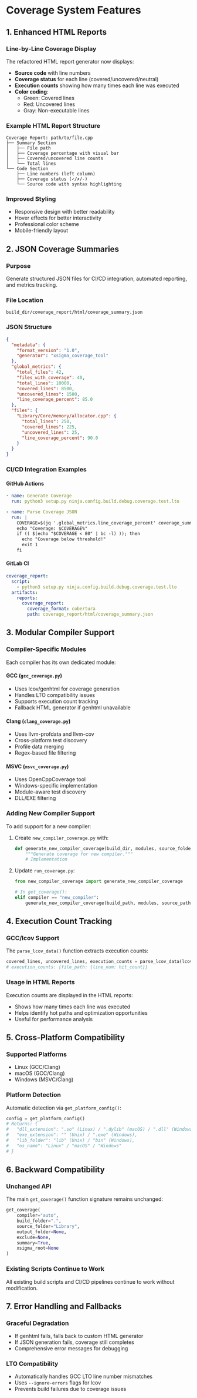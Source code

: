 # Coverage System Features

## 1. Enhanced HTML Reports

### Line-by-Line Coverage Display
The refactored HTML report generator now displays:
- **Source code** with line numbers
- **Coverage status** for each line (covered/uncovered/neutral)
- **Execution counts** showing how many times each line was executed
- **Color coding**:
  - Green: Covered lines
  - Red: Uncovered lines
  - Gray: Non-executable lines

### Example HTML Report Structure
```
Coverage Report: path/to/file.cpp
├── Summary Section
│   ├── File path
│   ├── Coverage percentage with visual bar
│   ├── Covered/uncovered line counts
│   └── Total lines
└── Code Section
    ├── Line numbers (left column)
    ├── Coverage status (✓/✗/-)
    └── Source code with syntax highlighting
```

### Improved Styling
- Responsive design with better readability
- Hover effects for better interactivity
- Professional color scheme
- Mobile-friendly layout

## 2. JSON Coverage Summaries

### Purpose
Generate structured JSON files for CI/CD integration, automated reporting, and metrics tracking.

### File Location
```
build_dir/coverage_report/html/coverage_summary.json
```

### JSON Structure
```json
{
  "metadata": {
    "format_version": "1.0",
    "generator": "xsigma_coverage_tool"
  },
  "global_metrics": {
    "total_files": 42,
    "files_with_coverage": 40,
    "total_lines": 10000,
    "covered_lines": 8500,
    "uncovered_lines": 1500,
    "line_coverage_percent": 85.0
  },
  "files": {
    "Library/Core/memory/allocator.cpp": {
      "total_lines": 250,
      "covered_lines": 225,
      "uncovered_lines": 25,
      "line_coverage_percent": 90.0
    }
  }
}
```

### CI/CD Integration Examples

#### GitHub Actions
```yaml
- name: Generate Coverage
  run: python3 setup.py ninja.config.build.debug.coverage.test.lto

- name: Parse Coverage JSON
  run: |
    COVERAGE=$(jq '.global_metrics.line_coverage_percent' coverage_summary.json)
    echo "Coverage: $COVERAGE%"
    if (( $(echo "$COVERAGE < 80" | bc -l) )); then
      echo "Coverage below threshold!"
      exit 1
    fi
```

#### GitLab CI
```yaml
coverage_report:
  script:
    - python3 setup.py ninja.config.build.debug.coverage.test.lto
  artifacts:
    reports:
      coverage_report:
        coverage_format: cobertura
        path: coverage_report/html/coverage_summary.json
```

## 3. Modular Compiler Support

### Compiler-Specific Modules
Each compiler has its own dedicated module:

#### GCC (`gcc_coverage.py`)
- Uses lcov/genhtml for coverage generation
- Handles LTO compatibility issues
- Supports execution count tracking
- Fallback HTML generator if genhtml unavailable

#### Clang (`clang_coverage.py`)
- Uses llvm-profdata and llvm-cov
- Cross-platform test discovery
- Profile data merging
- Regex-based file filtering

#### MSVC (`msvc_coverage.py`)
- Uses OpenCppCoverage tool
- Windows-specific implementation
- Module-aware test discovery
- DLL/EXE filtering

### Adding New Compiler Support
To add support for a new compiler:

1. Create `new_compiler_coverage.py` with:
   ```python
   def generate_new_compiler_coverage(build_dir, modules, source_folder):
       """Generate coverage for new compiler."""
       # Implementation
   ```

2. Update `run_coverage.py`:
   ```python
   from new_compiler_coverage import generate_new_compiler_coverage
   
   # In get_coverage():
   elif compiler == "new_compiler":
       generate_new_compiler_coverage(build_path, modules, source_path)
   ```

## 4. Execution Count Tracking

### GCC/lcov Support
The `parse_lcov_data()` function extracts execution counts:
```python
covered_lines, uncovered_lines, execution_counts = parse_lcov_data(lcov_file)
# execution_counts: {file_path: {line_num: hit_count}}
```

### Usage in HTML Reports
Execution counts are displayed in the HTML reports:
- Shows how many times each line was executed
- Helps identify hot paths and optimization opportunities
- Useful for performance analysis

## 5. Cross-Platform Compatibility

### Supported Platforms
- Linux (GCC/Clang)
- macOS (GCC/Clang)
- Windows (MSVC/Clang)

### Platform Detection
Automatic detection via `get_platform_config()`:
```python
config = get_platform_config()
# Returns: {
#   "dll_extension": ".so" (Linux) / ".dylib" (macOS) / ".dll" (Windows),
#   "exe_extension": "" (Unix) / ".exe" (Windows),
#   "lib_folder": "lib" (Unix) / "bin" (Windows),
#   "os_name": "Linux" / "macOS" / "Windows"
# }
```

## 6. Backward Compatibility

### Unchanged API
The main `get_coverage()` function signature remains unchanged:
```python
get_coverage(
    compiler="auto",
    build_folder=".",
    source_folder="Library",
    output_folder=None,
    exclude=None,
    summary=True,
    xsigma_root=None
)
```

### Existing Scripts Continue to Work
All existing build scripts and CI/CD pipelines continue to work without modification.

## 7. Error Handling and Fallbacks

### Graceful Degradation
- If genhtml fails, falls back to custom HTML generator
- If JSON generation fails, coverage still completes
- Comprehensive error messages for debugging

### LTO Compatibility
- Automatically handles GCC LTO line number mismatches
- Uses `--ignore-errors` flags for lcov
- Prevents build failures due to coverage issues

